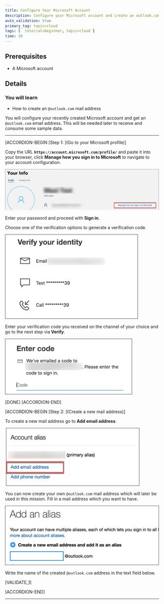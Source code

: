 ```yaml
---
title: Configure Your Microsoft Account
description: Configure your Microsoft account and create an outlook.com user.
auto_validation: true
primary_tag: topic>cloud
tags: [  tutorial>beginner, topic>cloud ]
time: 10
---
```


## Prerequisites  
 - A Microsoft account

## Details
### You will learn  
  - How to create an `@outlook.com` mail address

You will configure your recently created Microsoft account and get an `@outlook.com` email address.  This will be needed later to receive and consume some sample data.

---

[ACCORDION-BEGIN [Step 1: ](Go to your Microsoft profile)]

Copy the URL **`https://account.microsoft.com/profile/`** and paste it into your browser, click **Manage how you sign in to Microsoft** to navigate to your account configuration.

![profile overview](profile.png)

Enter your password and proceed with **Sign in**.

Choose one of the verification options to generate a verification code.

![verification choice](verification_choice.png)

Enter your verification code you received on the channel of your choice and go to the next step via **Verify**.

![enter code](enter_code.png)

[DONE]
[ACCORDION-END]

[ACCORDION-BEGIN [Step 2: ](Create a new mail address)]

To create a new mail address go to **Add email address**.


![add email address](add_mail.png)

You can now create your own `@outlook.com` mail address which will later be used in this mission. Fill in a mail address which you want to have.

![create mail adress](alias.png)

Write the name of the created `@outlook.com` address in the text field below.

[VALIDATE_1]

[ACCORDION-END]



---
